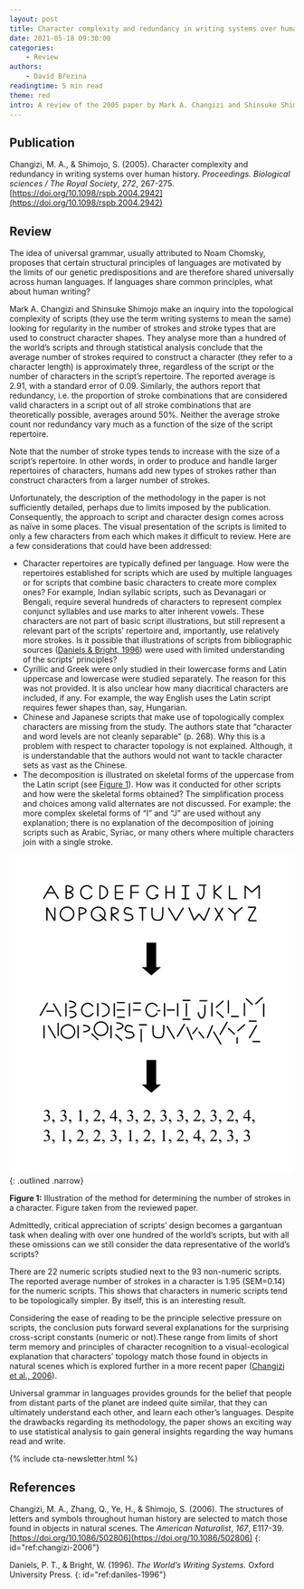 ```yaml
---
layout: post
title: Character complexity and redundancy in writing systems over human history
date: 2021-05-18 09:30:00
categories:
    - Review
authors:
    - David Březina
readingtime: 5 min read
theme: red
intro: A review of the 2005 paper by Mark A. Changizi and Shinsuke Shimojo exploring attributes shared across world’s scripts
---
```


## Publication

Changizi, M. A., & Shimojo, S. (2005). Character complexity and redundancy in writing systems over human history. *Proceedings. Biological sciences / The Royal Society*, *272*, 267-275. [https://doi.org/10.1098/rspb.2004.2942](https://doi.org/10.1098/rspb.2004.2942)

## Review

The idea of universal grammar, usually attributed to Noam Chomsky, proposes that certain structural principles of languages are motivated by the limits of our genetic predispositions and are therefore shared universally across human languages. If languages share common principles, what about human writing?

Mark A. Changizi and Shinsuke Shimojo make an inquiry into the topological complexity of scripts (they use the term writing systems to mean the same) looking for regularity in the number of strokes and stroke types that are used to construct character shapes. They analyse more than a hundred of the world’s scripts and through statistical analysis conclude that the average number of strokes required to construct a character (they refer to a character length) is approximately three, regardless of the script or the number of characters in the script’s repertoire. The reported average is 2.91, with a standard error of 0.09. Similarly, the authors report that redundancy, i.e. the proportion of stroke combinations that are considered valid characters in a script out of all stroke combinations that are theoretically possible, averages around 50%. Neither the average stroke count nor redundancy vary much as a function of the size of the script repertoire.

Note that the number of stroke types tends to increase with the size of a script’s repertoire. In other words, in order to produce and handle larger repertoires of characters, humans add new types of strokes rather than construct characters from a larger number of strokes.

Unfortunately, the description of the methodology in the paper is not sufficiently detailed, perhaps due to limits imposed by the publication. Consequently, the approach to script and character design comes across as naïve in some places. The visual presentation of the scripts is limited to only a few characters from each which makes it difficult to review. Here are a few considerations that could have been addressed:

- Character repertoires are typically defined per language. How were the repertoires established for scripts which are used by multiple languages or for scripts that combine basic characters to create more complex ones? For example, Indian syllabic scripts, such as Devanagari or Bengali, require several hundreds of characters to represent complex conjunct syllables and use marks to alter inherent vowels. These characters are not part of basic script illustrations, but still represent a relevant part of the scripts’ repertoire and, importantly, use relatively more strokes. Is it possible that illustrations of scripts from bibliographic sources ([Daniels & Bright, 1996](#ref:daniles-1996)) were used with limited understanding of the scripts’ principles?
- Cyrillic and Greek were only studied in their lowercase forms and Latin uppercase and lowercase were studied separately. The reason for this was not provided. It is also unclear how many diacritical characters are included, if any. For example, the way English uses the Latin script requires fewer shapes than, say, Hungarian.
- Chinese and Japanese scripts that make use of topologically complex characters are missing from the study. The authors state that “character and word levels are not cleanly separable” (p. 268). Why this is a problem with respect to character topology is not explained. Although, it is understandable that the authors would not want to tackle character sets as vast as the Chinese.
- The decomposition is illustrated on skeletal forms of the uppercase from the Latin script (see [Figure 1](#fig:decomposition)). How was it conducted for other scripts and how were the skeletal forms obtained? The simplification process and choices among valid alternates are not discussed. For example: the more complex skeletal forms of “I” and “J” are used without any explanation; there is no explanation of the decomposition of joining scripts such as Arabic, Syriac, or many others where multiple characters join with a single stroke.

![Illustration of the method for determining the number of strokes in a character. Figure taken from the reviewed paper.](/assets/2021-05-18-character-complexity-and-redundancy-in-writing-systems-over-human-history/character-decomposition.svg)
{: .outlined .narrow}

<figcaption id="fig:decomposition"><strong>Figure 1:</strong> Illustration of the method for determining the number of strokes in a character. Figure taken from the reviewed paper.</figcaption>

Admittedly, critical appreciation of scripts’ design becomes a gargantuan task when dealing with over one hundred of the world’s scripts, but with all these omissions can we still consider the data representative of the world’s scripts?

There are 22 numeric scripts studied next to the 93 non-numeric scripts. The reported average number of strokes in a character is 1.95 (SEM=0.14) for the numeric scripts. This shows that characters in numeric scripts tend to be topologically simpler. By itself, this is an interesting result.

Considering the ease of reading to be the principle selective pressure on scripts, the conclusion puts forward several explanations for the surprising cross-script constants (numeric or not).These range from limits of short term memory and principles of character recognition to a visual-ecological explanation that characters’ topology match those found in objects in natural scenes which is explored further in a more recent paper ([Changizi et al., 2006](#ref:changizi-2006)).

Universal grammar in languages provides grounds for the belief that people from distant parts of the planet are indeed quite similar, that they can ultimately understand each other, and learn each other’s languages. Despite the drawbacks regarding its methodology, the paper shows an exciting way to use statistical analysis to gain general insights regarding the way humans read and write.

{% include cta-newsletter.html %}

## References

Changizi, M. A., Zhang, Q., Ye, H., & Shimojo, S. (2006). The structures of letters and symbols throughout human history are selected to match those found in objects in natural scenes. The *American Naturalist*, *167*, E117-39. [https://doi.org/10.1086/502806](https://doi.org/10.1086/502806)
{: id="ref:changizi-2006"}

Daniels, P. T., & Bright, W. (1996). *The World’s Writing Systems.* Oxford University Press.
{: id="ref:daniles-1996"}
